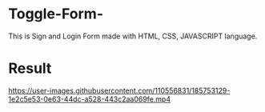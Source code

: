 # Toggle-Form-
This is Sign and Login Form made with HTML, CSS, JAVASCRIPT language. 
# Result 



https://user-images.githubusercontent.com/110556831/185753129-1e2c5e53-0e63-44dc-a528-443c2aa069fe.mp4


